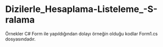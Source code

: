 # Dizilerle_Hesaplama-Listeleme_-S-ralama
Örnekler C# Form ile yapıldığından dolayı örneğin olduğu kodlar Form1.cs dosyasındadır.
